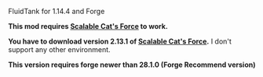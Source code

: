 FluidTank for 1.14.4 and Forge

**This mod requires [Scalable Cat's Force](https://www.curseforge.com/minecraft/mc-mods/scalable-cats-force) to work.**

**You have to download version 2.13.1 of [Scalable Cat's Force](https://www.curseforge.com/minecraft/mc-mods/scalable-cats-force).**
I don't support any other environment.

**This version requires forge newer than 28.1.0 (Forge Recommend version)**
